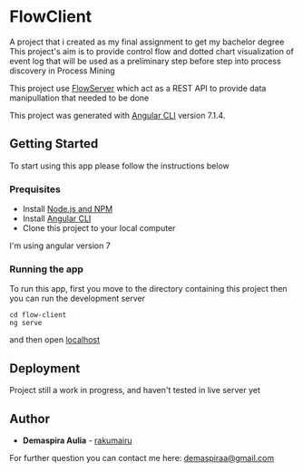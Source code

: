 # FlowClient

A project that i created as my final assignment to get my bachelor degree
This project's aim is to provide control flow and dotted chart visualization of event log that will be used as a preliminary step before step into process discovery in Process Mining

This project use [FlowServer](https://gitlab.com/rakumairu/flow-client) which act as a REST API to provide data manipullation that needed to be done

This project was generated with [Angular CLI](https://github.com/angular/angular-cli) version 7.1.4.

## Getting Started

To start using this app please follow the instructions below

### Prequisites

* Install [Node.js and NPM](https://www.npmjs.com/get-npm)
* Install [Angular CLI](https://angular.io/guide/quickstart)
* Clone this project to your local computer

I'm using angular version 7

### Running the app

To run this app, first you move to the directory containing this project then you can run the development server

```
cd flow-client
ng serve
```

and then open [localhost](http://127.0.0.1:4200)

## Deployment

Project still a work in progress, and haven't tested in live server yet

## Author

* **Demaspira Aulia** - [rakumairu](https://github.com/rakumairu) 

For further question you can contact me here: demaspiraa@gmail.com